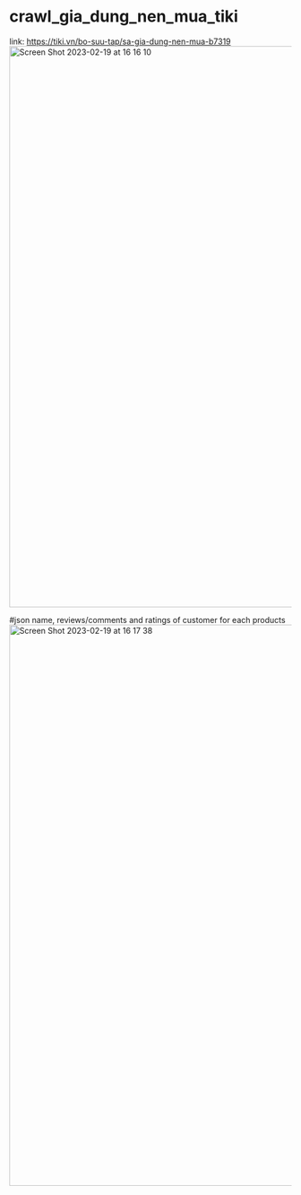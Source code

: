 # crawl_gia_dung_nen_mua_tiki


link: https://tiki.vn/bo-suu-tap/sa-gia-dung-nen-mua-b7319
<img width="1000" alt="Screen Shot 2023-02-19 at 16 16 10" src="https://user-images.githubusercontent.com/93971378/219939518-ae327ece-d7fd-4086-834a-f24378a4b29e.png">

#json name, reviews/comments and ratings of customer for each products
<img width="1000" alt="Screen Shot 2023-02-19 at 16 17 38" src="https://user-images.githubusercontent.com/93971378/219939542-1bd92bd4-0555-423d-9cf0-b6b72502a0b1.png">
